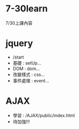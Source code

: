 # 7-30learn
7/30上課內容

# jquery
- /start
- 基礎 : setUp...
- DOM : dom...
- 改變樣式 : css...
- 事件處理 : event...

# AJAX
- 學習 : /AJAX/public/index.html
- 待加強!!!
